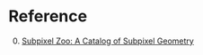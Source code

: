 # Reference

0. [Subpixel Zoo: A Catalog of Subpixel Geometry](https://geometrian.com/programming/reference/subpixelzoo/index.php)

